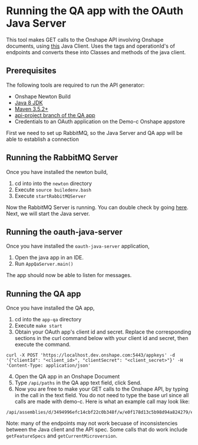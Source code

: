 # Running the QA app with the OAuth Java Server
This tool makes GET calls to the Onshape API involving Onshape documents, using [this]() Java Client. Uses the tags and operationId's of endpoints and converts these into Classes and methods of the java client. 

## Prerequisites
The following tools are required to run the API generator:
* Onshape Newton Build
* [Java 8 JDK](https://www.oracle.com/technetwork/java/javase/downloads/jdk8-downloads-2133151.html)
* [Maven 3.5.2+](https://maven.apache.org/)
* [api-project branch of the QA app](https://github.com/onshape/app-qa/tree/api-project ) 
* Credentials to an OAuth application on the Demo-c Onshape appstore

First we need to set up RabbitMQ, so the Java Server and QA app will be able to establish a connection

## Running the RabbitMQ Server
Once you have installed the newton build,
1. cd into into the `newton` directory
1. Execute `source builedenv.bash`
1. Execute `startRabbitMQServer`

Now the RabbitMQ Server is running. You can double check by going [here](http://localhost:15672/). Next, we will start the Java server. 

## Running the oauth-java-server

Once you have installed the `oauth-java-server` application, 
1. Open the java app in an IDE. 
2. Run `AppQaServer.main()`

The app should now be able to listen for messages. 

## Running the QA app
Once you have installed the QA app,
1. cd into the `app-qa` directory
2. Execute `make start`
3. Obtain your OAuth app's client id and secret. Replace the corresponding sections in the curl command below with your client id and secret, then execute the command. 

```curl
curl -X POST 'https://localhost.dev.onshape.com:5443/appkeys' -d '{"clientId": "<client_id>", "clientSecret": "<client_secret>"}' -H 'Content-Type: application/json' 
```

4. Open the QA app in an Onshape Document
5. Type `/api/paths` in the QA app text field, click Send.
6. Now you are free to make your GET calls to the Onshape API, by typing in the call in the text field. You do not need to type the base url since all calls are made with demo-c. Here is what an example call may look like:
```
/api/assemblies/d/3494996efc14cbf22c0b348f/w/e0f178d13c5b98d94a824279/e/6177f782b5155c4dc9115237/featurespecs
```

Note: many of the endpoints may not work becuase of inconsistencies between the Java client and the API spec. Some calls that do work include `getFeatureSpecs` and `getCurrentMicroversion`. 


